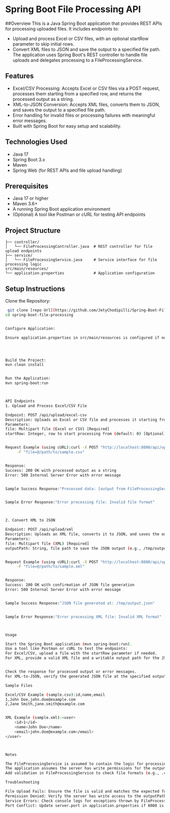 # Spring Boot File Processing API
##Overview
This is a Java Spring Boot application that provides REST APIs for processing uploaded files. It includes endpoints to:
* Upload and process Excel or CSV files, with an optional startRow parameter to skip initial rows.
* Convert XML files to JSON and save the output to a specified file path.
The application uses Spring Boot's REST controller to handle file uploads and delegates processing to a FileProcessingService.
## Features
* Excel/CSV Processing: Accepts Excel or CSV files via a POST request, processes them starting from a specified row, and returns the processed output as a string.
* XML-to-JSON Conversion: Accepts XML files, converts them to JSON, and saves the output to a specified file path.
* Error handling for invalid files or processing failures with meaningful error messages.
* Built with Spring Boot for easy setup and scalability.

## Technologies Used

* Java 17
* Spring Boot 3.x
* Maven
* Spring Web (for REST APIs and file upload handling)

## Prerequisites

* Java 17 or higher
* Maven 3.6+
* A running Spring Boot application environment
* (Optional) A tool like Postman or cURL for testing API endpoints

## Project Structure
``` src/main/java/com/ccp/
├── controller/
│   └── FileProcessingController.java  # REST controller for file upload endpoints
├── service/
│   └── FileProcessingService.java     # Service interface for file processing logic
src/main/resources/
└── application.properties             # Application configuration
```

## Setup Instructions

Clone the Repository:
```bash
 git clone [repo Url](https://github.com/JetyChodipilli/Spring-Boot-File-Processing-API)
cd spring-boot-file-processing


Configure Application:

Ensure application.properties in src/main/resources is configured if needed (e.g., server port):server.port=8080




Build the Project:
mvn clean install


Run the Application:
mvn spring-boot:run



API Endpoints
1. Upload and Process Excel/CSV File

Endpoint: POST /api/upload/excel-csv
Description: Uploads an Excel or CSV file and processes it starting from the specified row (default: 0).
Parameters:
file: Multipart file (Excel or CSV) [Required]
startRow: Integer, row to start processing from (default: 0) [Optional]


Request Example (using cURL):curl -X POST "http://localhost:8080/api/upload/excel-csv?startRow=2" \
     -F "file=@/path/to/sample.csv"


Response:
Success: 200 OK with processed output as a string
Error: 500 Internal Server Error with error message


Sample Success Response:"Processed data: [output from FileProcessingService]"


Sample Error Response:"Error processing file: Invalid file format"



2. Convert XML to JSON

Endpoint: POST /api/upload/xml
Description: Uploads an XML file, converts it to JSON, and saves the output to the specified path.
Parameters:
file: Multipart file (XML) [Required]
outputPath: String, file path to save the JSON output (e.g., /tmp/output.json) [Required]


Request Example (using cURL):curl -X POST "http://localhost:8080/api/upload/xml?outputPath=/tmp/output.json" \
     -F "file=@/path/to/sample.xml"


Response:
Success: 200 OK with confirmation of JSON file generation
Error: 500 Internal Server Error with error message


Sample Success Response:"JSON file generated at: /tmp/output.json"


Sample Error Response:"Error processing XML file: Invalid XML format"



Usage

Start the Spring Boot application (mvn spring-boot:run).
Use a tool like Postman or cURL to test the endpoints:
For Excel/CSV, upload a file with the startRow parameter if needed.
For XML, provide a valid XML file and a writable output path for the JSON.


Check the response for processed output or error messages.
For XML-to-JSON, verify the generated JSON file at the specified outputPath.

Sample Files

Excel/CSV Example (sample.csv):id,name,email
1,John Doe,john.doe@example.com
2,Jane Smith,jane.smith@example.com


XML Example (sample.xml):<user>
    <id>1</id>
    <name>John Doe</name>
    <email>john.doe@example.com</email>
</user>



Notes

The FileProcessingService is assumed to contain the logic for processing Excel/CSV files and converting XML to JSON. Ensure it is implemented and injected correctly.
The application assumes the server has write permissions for the outputPath specified in the XML-to-JSON endpoint.
Add validation in FileProcessingService to check file formats (e.g., .csv, .xlsx, .xml) to avoid errors.

Troubleshooting

File Upload Fails: Ensure the file is valid and matches the expected format (CSV/Excel for /excel-csv, XML for /xml).
Permission Denied: Verify the server has write access to the outputPath for XML-to-JSON conversion.
Service Errors: Check console logs for exceptions thrown by FileProcessingService.
Port Conflict: Update server.port in application.properties if 8080 is in use.

